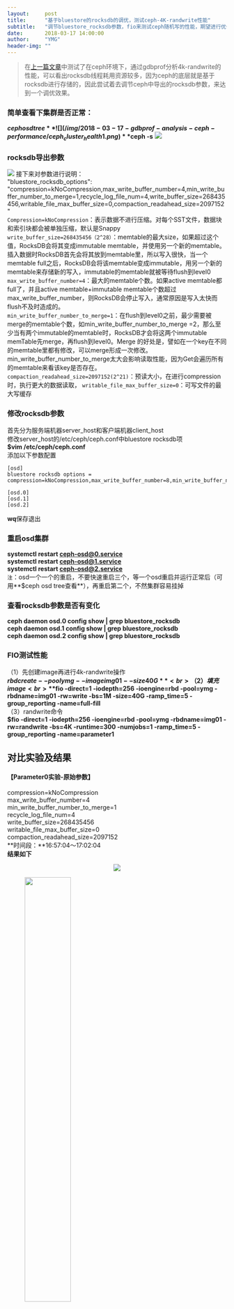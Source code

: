 ```yaml
---
layout:     post
title:      "基于bluestore的rocksdb的调优，测试ceph-4K-randwrite性能"
subtitle:   "调节bluestore_rocksdb参数，fio来测试ceph随机写的性能，期望进行优化"
date:       2018-03-17 14:00:00
author:     "YMG"
header-img: ""
---
```


> 在[上一篇文章](https://)中测试了在ceph环境下，通过gdbprof分析4k-randwrite的性能，可以看出rocksdb线程耗用资源较多，因为ceph的底层就是基于rocksdb进行存储的，因此尝试着去调节ceph中导出的rocksdb参数，来达到一个调优效果。

### 简单查看下集群是否正常：
**$ceph osd tree**
![](/img/2018-03-17-gdbprof-analysis-ceph-performance/ceph_cluster_health1.png)
**$ceph -s**
![](/img/2018-03-17-gdbprof-analysis-ceph-performance/ceph_cluster_heath2.png)
### rocksdb导出参数
![](/img/2018-03-17-fio-measure-ceph-performance-under-changing-rocksdb-parameters/init_rocksdb_parameters.png)
接下来对参数进行说明：<br>
"bluestore_rocksdb_options": "compression=kNoCompression,max_write_buffer_number=4,min_write_buffer_number_to_merge=1,recycle_log_file_num=4,write_buffer_size=268435456,writable_file_max_buffer_size=0,compaction_readahead_size=2097152"<br>
`Compression=kNoCompression`：表示数据不进行压缩。对每个SST文件，数据块和索引块都会被单独压缩，默认是Snappy<br>
`write_buffer_size=268435456（2^28）`：memtable的最大size，如果超过这个值，RocksDB会将其变成immutable memtable，并使用另一个新的memtable。插入数据时RocksDB首先会将其放到memtable里，所以写入很快，当一个memtable full之后，RocksDB会将该memtable变成immutable，用另一个新的memtable来存储新的写入，immutable的memtable就被等待flush到level0<br>
`max_write_buffer_number=4`：最大的memtable个数。如果active memtable都full了，并且active memtable+immutable memtable个数超过max_write_buffer_number，则RocksDB会停止写入，通常原因是写入太快而flush不及时造成的。<br>
`min_write_buffer_number_to_merge=1`：在flush到level0之前，最少需要被merge的memtable个数，如min_write_buffer_number_to_merge =2，那么至少当有两个immutable的memtable时，RocksDB才会将这两个immutable memTable先merge，再flush到level0。Merge 的好处是，譬如在一个key在不同的memtable里都有修改，可以merge形成一次修改。min_write_buffer_number_to_merge太大会影响读取性能，因为Get会遍历所有的memtable来看该key是否存在。<br>
`compaction_readahead_size=2097152(2^21)`：预读大小，在进行compression时，执行更大的数据读取，
`writable_file_max_buffer_size=0`：可写文件的最大写缓存<br>
### 修改rocksdb参数
首先分为服务端机器server_host和客户端机器client_host<br>
修改server_host的/etc/ceph/ceph.conf中bluestore rocksdb项<br>
**$vim /etc/ceph/ceph.conf**<br>
添加以下参数配置
```
[osd]
bluestore rocksdb options = compression=kNoCompression,max_write_buffer_number=8,min_write_buffer_number_to_merge=4,recycle_log_file_num=4,write_buffer_size=356870912,writable_file_max_buffer_size=0,compaction_readahead_size=8388608

[osd.0]
[osd.1]
[osd.2]
```
**wq**保存退出
### 重启osd集群
**systemctl restart ceph-osd@0.service**<br>
**systemctl restart ceph-osd@1.service**<br>
**systemctl restart ceph-osd@2.service**<br>
`注`：osd一个一个的重启，不要快速重启三个，等一个osd重启并运行正常后（可用**$ceph osd tree查看**），再重启第二个，不然集群容易挂掉

### 查看rocksdb参数是否有变化
**ceph daemon osd.0 config show | grep bluestore_rocksdb**<br>
**ceph daemon osd.1 config show | grep bluestore_rocksdb**<br>
**ceph daemon osd.2 config show | grep bluestore_rocksdb**<br>
### FIO测试性能
（1）先创建image再进行4k-randwrite操作<br>
	**$rbd create --pool ymg --image img01 --size 40G**<br>
（2）填充image<br>
	**$fio -direct=1 -iodepth=256 -ioengine=rbd -pool=ymg -rbdname=img01 -rw=write -bs=1M -size=40G -ramp_time=5 -group_reporting -name=full-fill**<br>
（3）randwrite命令<br>
	**$fio -direct=1 -iodepth=256 -ioengine=rbd -pool=ymg -rbdname=img01 -rw=randwrite -bs=4K -runtime=300 -numjobs=1 -ramp_time=5 -group_reporting -name=parameter1**
## 对比实验及结果
#### 【Parameter0实验-原始参数】<br>
compression=kNoCompression<br>
max_write_buffer_number=4<br>
min_write_buffer_number_to_merge=1<br>
recycle_log_file_num=4<br>
write_buffer_size=268435456<br>
writable_file_max_buffer_size=0<br>
compaction_readahead_size=2097152<br>
**时间段：**16:57:04～17:02:04<br>
**结果如下**
<center>
	<img src="/img/2018-03-17-fio-measure-ceph-performance-under-changing-rocksdb-parameters/parameter0_IOPS.png"/>
</center>
<figure class="half">
	<img src="/img/2018-03-17-fio-measure-ceph-performance-under-changing-rocksdb-parameters/parameter0_ioutil.png" height="50%" width="50%" >
	<img src="/img/2018-03-17-fio-measure-ceph-performance-under-changing-rocksdb-parameters/parameter0_write_throughput.png" height="50%" width="50%" >
</figure>
<figure class="half">
	<img src="/img/2018-03-17-fio-measure-ceph-performance-under-changing-rocksdb-parameters/parameter0_writeIOPS.png" height="50%" width="50%" >
	<img src="/img/2018-03-17-fio-measure-ceph-performance-under-changing-rocksdb-parameters/parameter0_cpu_ratio.png" height="50%" width="50%" >
</figure>
#### 【Parameter1实验】
compression=kNoCompression<br>
max_write_buffer_number=8<br>
min_write_buffer_number_to_merge=4<br>
recycle_log_file_num=4<br>
write_buffer_size=536870912<br>
writable_file_max_buffer_size=0<br>
compaction_readahead_size=8388608<br>
**时间段：**17:16:00～17:21:00<br>
**结果如下**
<center>
	<img src="/img/2018-03-17-fio-measure-ceph-performance-under-changing-rocksdb-parameters/parameter1_IOPS.png"/>
</center>
<figure class="half">
	<img src="/img/2018-03-17-fio-measure-ceph-performance-under-changing-rocksdb-parameters/parameter1_ioutil.png" height="50%" width="50%" >
	<img src="/img/2018-03-17-fio-measure-ceph-performance-under-changing-rocksdb-parameters/parameter1_write_throughput.png" height="50%" width="50%" >
</figure>
<figure class="half">
	<img src="/img/2018-03-17-fio-measure-ceph-performance-under-changing-rocksdb-parameters/parameter1_writeIOPS.png" height="50%" width="50%" >
	<img src="/img/2018-03-17-fio-measure-ceph-performance-under-changing-rocksdb-parameters/parameter1_cpu_ratio.png" height="50%" width="50%" >
</figure>
#### 【Parameter2实验】
compression=kNoCompression<br>
max_write_buffer_number=16<br>
min_write_buffer_number_to_merge=8<br>
recycle_log_file_num=4<br>
write_buffer_size=1073741824<br>
writable_file_max_buffer_size=2<br>
compaction_readahead_size=8388608<br>
**时间段：**17:31:00～17:36:00<br>
**结果如下**<br>
<center>
	<img src="/img/2018-03-17-fio-measure-ceph-performance-under-changing-rocksdb-parameters/parameter2_IOPS.png">
</center>
<figure class="half">
	<img src="/img/2018-03-17-fio-measure-ceph-performance-under-changing-rocksdb-parameters/parameter2_ioutil.png" height="50%" width="50%" >
	<img src="/img/2018-03-17-fio-measure-ceph-performance-under-changing-rocksdb-parameters/parameter2_write_throughput.png" height="50%" width="50%">
</figure>
<figure>
	<img src="/img/2018-03-17-fio-measure-ceph-performance-under-changing-rocksdb-parameters/parameter2_writeIOPS.png" width="50%" height="50%">
	<img src="/img/2018-03-17-fio-measure-ceph-performance-under-changing-rocksdb-parameters/parameter2_cpu_ratio.png" width="50%" height="50%">
</figure>
#### 【Parameter3实验】
compression=kNoCompression<br>
max_write_buffer_number=32<br>
min_write_buffer_number_to_merge=16<br>
recycle_log_file_num=4<br>
write_buffer_size=2147483648<br>
writable_file_max_buffer_size=4<br>
compaction_readahead_size=16777216<br>
**时间段：**17:49:01～17:54:01<br>
**结果如下**<br>
<center>
	<img src="/img/2018-03-17-fio-measure-ceph-performance-under-changing-rocksdb-parameters/parameter3_IOPS.png">
</center>
<figure class="half">
	<img src="/img/2018-03-17-fio-measure-ceph-performance-under-changing-rocksdb-parameters/parameter3_ioutil.png" height="50%" width="50%" >
	<img src="/img/2018-03-17-fio-measure-ceph-performance-under-changing-rocksdb-parameters/parameter3_write_throughput.png" height="50%" width="50%">
</figure>
<figure>
	<img src="/img/2018-03-17-fio-measure-ceph-performance-under-changing-rocksdb-parameters/parameter3_writeIOPS.png" width="50%" height="50%">
	<img src="/img/2018-03-17-fio-measure-ceph-performance-under-changing-rocksdb-parameters/parameter3_cpu_ratio.png" width="50%" height="50%">
</figure>
#### 【Parameter4实验】
compression=kNoCompression<br>
max_write_buffer_number=32<br>
min_write_buffer_number_to_merge=16<br>
write_buffer_size=2147483648<br>
writable_file_max_buffer_size=4<br>
compaction_readahead_size=16777216<br>
`【本实验暂没做】`
#### 【Parameter5实验】
compression=kNoCompression<br>
max_write_buffer_number=64<br>
min_write_buffer_number_to_merge=16<br>
recycle_log_file_num=4<br>
write_buffer_size=2147483648<br>
writable_file_max_buffer_size=4<br>
compaction_readahead_size= 33554432<br>
**时间段：**10:34:01~10:39:01<br>
**结果如下**
<center>
	<img src="/img/2018-03-17-fio-measure-ceph-performance-under-changing-rocksdb-parameters/parameter5_IOPS.png">
</center>
<figure class="half">
	<img src="/img/2018-03-17-fio-measure-ceph-performance-under-changing-rocksdb-parameters/parameter5_ioutil.png" height="50%" width="50%" >
	<img src="/img/2018-03-17-fio-measure-ceph-performance-under-changing-rocksdb-parameters/parameter5_write_throughput.png" height="50%" width="50%">
</figure>
<figure>
	<img src="/img/2018-03-17-fio-measure-ceph-performance-under-changing-rocksdb-parameters/parameter5_writeIOPS.png" width="50%" height="50%">
	<img src="/img/2018-03-17-fio-measure-ceph-performance-under-changing-rocksdb-parameters/parameter5_cpu_ratio.png" width="50%" height="50%">
</figure>
#### 【Parameter6实验】
compression=kNoCompression<br>
max_write_buffer_number=64<br>
min_write_buffer_number_to_merge=8<br>
recycle_log_file_num=4<br>
write_buffer_size=2147483648<br>
writable_file_max_buffer_size=8<br>
compaction_readahead_size= 33554432<br>
**时间段：**09:54:02～09:59:02<br>
**结果如下**
<center>
	<img src="/img/2018-03-17-fio-measure-ceph-performance-under-changing-rocksdb-parameters/parameter6_IOPS.png">
</center>
<figure class="half">
	<img src="/img/2018-03-17-fio-measure-ceph-performance-under-changing-rocksdb-parameters/parameter6_ioutil.png" height="50%" width="50%" >
	<img src="/img/2018-03-17-fio-measure-ceph-performance-under-changing-rocksdb-parameters/parameter6_write_throughput.png" height="50%" width="50%">
</figure>
<figure>
	<img src="/img/2018-03-17-fio-measure-ceph-performance-under-changing-rocksdb-parameters/parameter6_writeIOPS.png" width="50%" height="50%">
	<img src="/img/2018-03-17-fio-measure-ceph-performance-under-changing-rocksdb-parameters/parameter6_cpu_ratio.png" width="50%" height="50%">
</figure>
#### 【Parameter7实验】
compression=kNoCompression<br>
max_write_buffer_number=64<br>
min_write_buffer_number_to_merge=16<br>
recycle_log_file_num=4<br>
write_buffer_size=2147483648<br>
writable_file_max_buffer_size=4<br>
compaction_readahead_size= 33554432<br>
**时间段：**10:11:05~10:16:05<br>
**结果如下**
<center>
	<img src="/img/2018-03-17-fio-measure-ceph-performance-under-changing-rocksdb-parameters/parameter7_IOPS.png">
</center>
<figure class="half">
	<img src="/img/2018-03-17-fio-measure-ceph-performance-under-changing-rocksdb-parameters/parameter7_ioutil.png" height="50%" width="50%" >
	<img src="/img/2018-03-17-fio-measure-ceph-performance-under-changing-rocksdb-parameters/parameter7_write_throughput.png" height="50%" width="50%">
</figure>
<figure>
	<img src="/img/2018-03-17-fio-measure-ceph-performance-under-changing-rocksdb-parameters/parameter7_writeIOPS.png" width="50%" height="50%">
	<img src="/img/2018-03-17-fio-measure-ceph-performance-under-changing-rocksdb-parameters/parameter7_cpu_ratio.png" width="50%" height="50%">
</figure>
#### 【Parameter8实验】
compression=kNoCompression<br>
max_write_buffer_number=256<br>
min_write_buffer_number_to_merge=64<br>
recycle_log_file_num=16<br>
write_buffer_size=8589934592<br>
writable_file_max_buffer_size=16<br>
compaction_readahead_size= 134217728<br>
**时间段：**10:55:01～11:00:01<br>
**结果如下**
<center>
	<img src="/img/2018-03-17-fio-measure-ceph-performance-under-changing-rocksdb-parameters/parameter8_IOPS.png">
</center>
<figure class="half">
	<img src="/img/2018-03-17-fio-measure-ceph-performance-under-changing-rocksdb-parameters/parameter8_ioutil.png" height="50%" width="50%" >
	<img src="/img/2018-03-17-fio-measure-ceph-performance-under-changing-rocksdb-parameters/parameter8_write_throughput.png" height="50%" width="50%">
</figure>
<figure>
	<img src="/img/2018-03-17-fio-measure-ceph-performance-under-changing-rocksdb-parameters/parameter8_writeIOPS.png" width="50%" height="50%">
	<img src="/img/2018-03-17-fio-measure-ceph-performance-under-changing-rocksdb-parameters/parameter8_cpu_ratio.png" width="50%" height="50%">
</figure>
#### 【Parameter9实验】
compression=kNoCompression<br>
max_write_buffer_number=256<br>
min_write_buffer_number_to_merge=4<br>
recycle_log_file_num=16<br>
write_buffer_size=1073741824<br>
writable_file_max_buffer_size=134217728<br>
compaction_readahead_size= 134217728<br>
**时间段：**14:44:00~14:49:00<br>
**结果如下**
<center>
	<img src="/img/2018-03-17-fio-measure-ceph-performance-under-changing-rocksdb-parameters/parameter9_IOPS.png">
</center>
<figure class="half">
	<img src="/img/2018-03-17-fio-measure-ceph-performance-under-changing-rocksdb-parameters/parameter9_ioutil.png" height="50%" width="50%" >
	<img src="/img/2018-03-17-fio-measure-ceph-performance-under-changing-rocksdb-parameters/parameter9_write_throughput.png" height="50%" width="50%">
</figure>
<figure>
	<img src="/img/2018-03-17-fio-measure-ceph-performance-under-changing-rocksdb-parameters/parameter9_writeIOPS.png" width="50%" height="50%">
	<img src="/img/2018-03-17-fio-measure-ceph-performance-under-changing-rocksdb-parameters/parameter9_cpu_ratio.png" width="50%" height="50%">
</figure>
#### 【Parameter10实验】
compression=kNoCompression<br>
max_write_buffer_number=256<br>
min_write_buffer_number_to_merge=2<br>
write_buffer_size=536870912<br>
writable_file_max_buffer_size=32768<br>
compaction_readahead_size=32768<br>
**时间段：**15:45:50～15:50:50<br>
**结果如下**
<center>
	<img src="/img/2018-03-17-fio-measure-ceph-performance-under-changing-rocksdb-parameters/parameter10_IOPS.png">
</center>
<figure class="half">
	<img src="/img/2018-03-17-fio-measure-ceph-performance-under-changing-rocksdb-parameters/parameter10_ioutil.png" height="50%" width="50%" >
	<img src="/img/2018-03-17-fio-measure-ceph-performance-under-changing-rocksdb-parameters/parameter10_write_throughput.png" height="50%" width="50%">
</figure>
<figure>
	<img src="/img/2018-03-17-fio-measure-ceph-performance-under-changing-rocksdb-parameters/parameter10_writeIOPS.png" width="50%" height="50%">
	<img src="/img/2018-03-17-fio-measure-ceph-performance-under-changing-rocksdb-parameters/parameter10_cpu_ratio.png" width="50%" height="50%">
</figure>
## 总结
根据上面的10组实验结果，我们实验的参数调节是参照一些文章，[如](https://www.jianshu.com/p/a2892a161a7b)我们进行了总结，发现机器的写速度约为40MB/s，让我们以parameter10实验为例，假如我们write_buffer_size=536870912(2^29),也即是64MB，也即是每1.6s产生一个新的memtable；min_write_buffer_number_to_merge=2，也就是每产生2个memtable，就进行合并操作，即每3.2s；根据max_write_buffer_number=256意思，我们应该尽量设置大一些；而参数writable_file_max_buffer_size和compaction_readahead_size应该设置差不多大小。其实parameter9和parameter10是个对比。[参考](https://www.jianshu.com/p/8e0018b6a8b6)<br>
我们将结果进行了统计，[详见xlsx文件](https://github.com/yinminggang/yinminggang.github.io/tree/master/files/2018-03-17-fio-measure-ceph-performance-under-changing-rocksdb-parameters/Ceph-osd-4kRandWrite测试结果统计.xlsx)<br>
`由结果可以知道，我们的调参是有效的，其中第9组实验结果表现较好，当然，优化还是要持续不断。`

